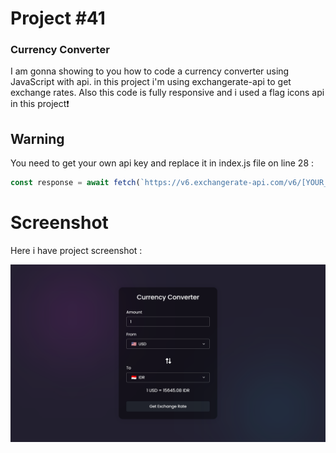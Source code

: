 # Project #41

### Currency Converter

I am gonna showing to you how to code a currency converter using JavaScript with api. in this project i'm using exchangerate-api to get exchange rates. Also this code is fully responsive and i used a flag icons api in this project❗️

## Warning
You need to get your own api key and replace it in index.js file on line 28 :

```javascript
const response = await fetch(`https://v6.exchangerate-api.com/v6/[YOUR_KEY]]/latest/${fromCur.value}`);
```



# Screenshot
Here i have project screenshot :

![screenshot](result.png)
